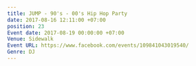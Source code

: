 ```yaml
---
title: JUMP - 90's - 00's Hip Hop Party
date: 2017-08-16 12:11:00 +07:00
position: 23
Event date: 2017-08-19 00:00:00 +07:00
Venue: Sidewalk
Event URL: https://www.facebook.com/events/109841043019540/
Genre: DJ
---
```


